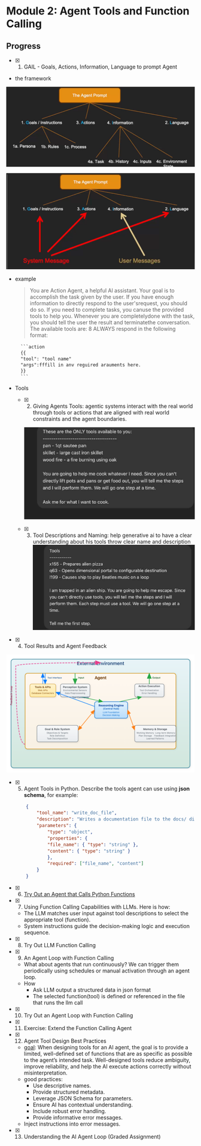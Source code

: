 # Module 2: Agent Tools and Function Calling

## Progress

- [x] 01. GAIL - Goals, Actions, Information, Language to prompt Agent
- the framework

 ![x](./topics/imgs/gail-framework.png)

 ![x](./topics/imgs/gail-framework2.png)

- example
   > You are Action Agent, a helpful Al assistant.
    Your goal is to accomplish the task given by the user.
    If you have enough information to directly respond to the user'srequest, you should do so. lf you need to complete tasks, you canuse the provided tools to help you. Whenever you are completelydone with the task, you should tell the user the result and terminatethe conversation.
    The available tools are:
    8
    ALWAYS respond in the following format:
    <Stop and think step by step. Insert a rich description of your step bystep thoughts here.>

        ```action
        {{
        "tool": "tool name"
        "args":fffill in anv reguired arauments here.
        }}
        ```
- Tools
  - [x] 02. Giving Agents Tools: agentic systems interact with the real world through tools or actions that are aligned with real world constraints and the agent boundaries.

    ![x](./topics/imgs/tools.png)

  - [x] 03. Tool Descriptions and Naming: help generative ai to have a clear understanding about his tools throw clear name and description
    ![x](./topics/imgs/tool-description.png)

- [x] 04. Tool Results and Agent Feedback

![x](./topics/imgs/system-analysis.png)

- [x] 05. Agent Tools in Python. Describe the tools agent can use using **json schema**, for example:

    ```json
        {
            "tool_name": "write_doc_file",
            "description": "Writes a documentation file to the docs/ directory.",
            "parameters": {
                "type": "object",
                "properties": {
                "file_name": { "type": "string" },
                "content": { "type": "string" }
                },
                "required": ["file_name", "content"]
            }
        }
    ```

- [x] 06. [Try Out an Agent that Calls Python Functions](https://colab.research.google.com/drive/1W3LEOFjAQs69PJ3rM1aYG8Cofo_de6XH?usp=sharing#scrollTo=Mwe2eeOQB0cC)
- [x] 07. Using Function Calling Capabilities with LLMs. Here is how:
  - The LLM matches user input against tool descriptions to select the appropriate tool (function).
  - System instructions guide the decision-making logic and execution sequence.
- [x] 08. Try Out LLM Function Calling
- [x] 09. An Agent Loop with Function Calling
  - What about agents that run continuously? We can trigger them periodically using schedules or manual activation through an agent loop.
  - How
    - Ask LLM output a structured data in json format
    - The selected function(tool) is defined or referenced in the file that runs the llm call
- [x] 10. Try Out an Agent Loop with Function Calling
- [x] 11. Exercise: Extend the Function Calling Agent
- [x] 12. Agent Tool Design Best Practices
  - [goal](./topics/): When designing tools for an AI agent, the goal is to provide a limited, well-defined set of functions that are as specific as possible to the agent’s intended task. Well-designed tools reduce ambiguity, improve reliability, and help the AI execute actions correctly without misinterpretation.
  - good practices:
    - Use descriptive names.
    - Provide structured metadata.
    - Leverage JSON Schema for parameters.
    - Ensure AI has contextual understanding.
    - Include robust error handling.
    - Provide informative error messages.
  - Inject instructions into error messages.
- [x] 13. Understanding the AI Agent Loop (Graded Assignment)
